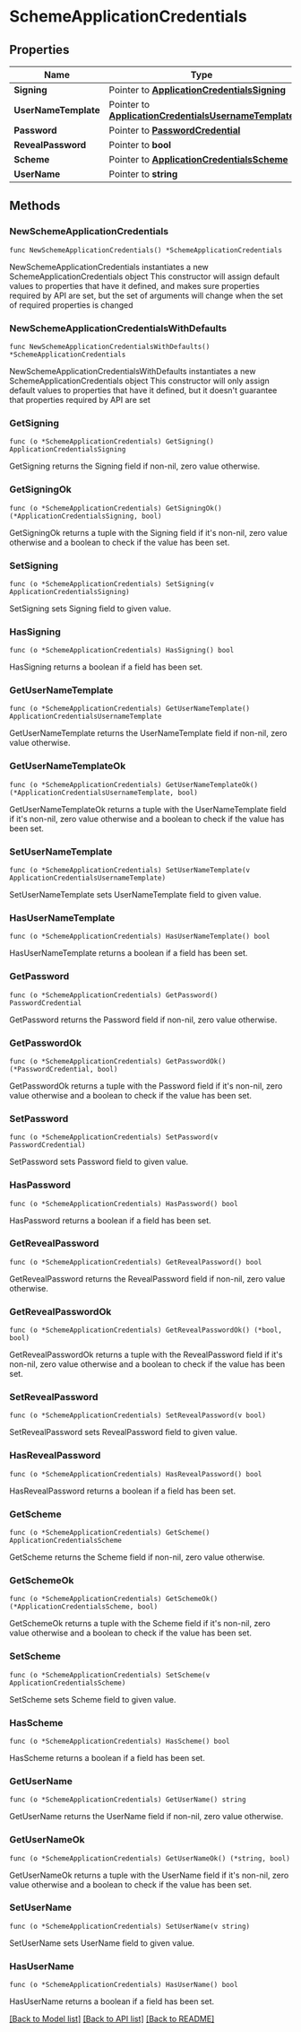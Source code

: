 # SchemeApplicationCredentials

## Properties

Name | Type | Description | Notes
------------ | ------------- | ------------- | -------------
**Signing** | Pointer to [**ApplicationCredentialsSigning**](ApplicationCredentialsSigning.md) |  | [optional] 
**UserNameTemplate** | Pointer to [**ApplicationCredentialsUsernameTemplate**](ApplicationCredentialsUsernameTemplate.md) |  | [optional] 
**Password** | Pointer to [**PasswordCredential**](PasswordCredential.md) |  | [optional] 
**RevealPassword** | Pointer to **bool** |  | [optional] 
**Scheme** | Pointer to [**ApplicationCredentialsScheme**](ApplicationCredentialsScheme.md) |  | [optional] 
**UserName** | Pointer to **string** |  | [optional] 

## Methods

### NewSchemeApplicationCredentials

`func NewSchemeApplicationCredentials() *SchemeApplicationCredentials`

NewSchemeApplicationCredentials instantiates a new SchemeApplicationCredentials object
This constructor will assign default values to properties that have it defined,
and makes sure properties required by API are set, but the set of arguments
will change when the set of required properties is changed

### NewSchemeApplicationCredentialsWithDefaults

`func NewSchemeApplicationCredentialsWithDefaults() *SchemeApplicationCredentials`

NewSchemeApplicationCredentialsWithDefaults instantiates a new SchemeApplicationCredentials object
This constructor will only assign default values to properties that have it defined,
but it doesn't guarantee that properties required by API are set

### GetSigning

`func (o *SchemeApplicationCredentials) GetSigning() ApplicationCredentialsSigning`

GetSigning returns the Signing field if non-nil, zero value otherwise.

### GetSigningOk

`func (o *SchemeApplicationCredentials) GetSigningOk() (*ApplicationCredentialsSigning, bool)`

GetSigningOk returns a tuple with the Signing field if it's non-nil, zero value otherwise
and a boolean to check if the value has been set.

### SetSigning

`func (o *SchemeApplicationCredentials) SetSigning(v ApplicationCredentialsSigning)`

SetSigning sets Signing field to given value.

### HasSigning

`func (o *SchemeApplicationCredentials) HasSigning() bool`

HasSigning returns a boolean if a field has been set.

### GetUserNameTemplate

`func (o *SchemeApplicationCredentials) GetUserNameTemplate() ApplicationCredentialsUsernameTemplate`

GetUserNameTemplate returns the UserNameTemplate field if non-nil, zero value otherwise.

### GetUserNameTemplateOk

`func (o *SchemeApplicationCredentials) GetUserNameTemplateOk() (*ApplicationCredentialsUsernameTemplate, bool)`

GetUserNameTemplateOk returns a tuple with the UserNameTemplate field if it's non-nil, zero value otherwise
and a boolean to check if the value has been set.

### SetUserNameTemplate

`func (o *SchemeApplicationCredentials) SetUserNameTemplate(v ApplicationCredentialsUsernameTemplate)`

SetUserNameTemplate sets UserNameTemplate field to given value.

### HasUserNameTemplate

`func (o *SchemeApplicationCredentials) HasUserNameTemplate() bool`

HasUserNameTemplate returns a boolean if a field has been set.

### GetPassword

`func (o *SchemeApplicationCredentials) GetPassword() PasswordCredential`

GetPassword returns the Password field if non-nil, zero value otherwise.

### GetPasswordOk

`func (o *SchemeApplicationCredentials) GetPasswordOk() (*PasswordCredential, bool)`

GetPasswordOk returns a tuple with the Password field if it's non-nil, zero value otherwise
and a boolean to check if the value has been set.

### SetPassword

`func (o *SchemeApplicationCredentials) SetPassword(v PasswordCredential)`

SetPassword sets Password field to given value.

### HasPassword

`func (o *SchemeApplicationCredentials) HasPassword() bool`

HasPassword returns a boolean if a field has been set.

### GetRevealPassword

`func (o *SchemeApplicationCredentials) GetRevealPassword() bool`

GetRevealPassword returns the RevealPassword field if non-nil, zero value otherwise.

### GetRevealPasswordOk

`func (o *SchemeApplicationCredentials) GetRevealPasswordOk() (*bool, bool)`

GetRevealPasswordOk returns a tuple with the RevealPassword field if it's non-nil, zero value otherwise
and a boolean to check if the value has been set.

### SetRevealPassword

`func (o *SchemeApplicationCredentials) SetRevealPassword(v bool)`

SetRevealPassword sets RevealPassword field to given value.

### HasRevealPassword

`func (o *SchemeApplicationCredentials) HasRevealPassword() bool`

HasRevealPassword returns a boolean if a field has been set.

### GetScheme

`func (o *SchemeApplicationCredentials) GetScheme() ApplicationCredentialsScheme`

GetScheme returns the Scheme field if non-nil, zero value otherwise.

### GetSchemeOk

`func (o *SchemeApplicationCredentials) GetSchemeOk() (*ApplicationCredentialsScheme, bool)`

GetSchemeOk returns a tuple with the Scheme field if it's non-nil, zero value otherwise
and a boolean to check if the value has been set.

### SetScheme

`func (o *SchemeApplicationCredentials) SetScheme(v ApplicationCredentialsScheme)`

SetScheme sets Scheme field to given value.

### HasScheme

`func (o *SchemeApplicationCredentials) HasScheme() bool`

HasScheme returns a boolean if a field has been set.

### GetUserName

`func (o *SchemeApplicationCredentials) GetUserName() string`

GetUserName returns the UserName field if non-nil, zero value otherwise.

### GetUserNameOk

`func (o *SchemeApplicationCredentials) GetUserNameOk() (*string, bool)`

GetUserNameOk returns a tuple with the UserName field if it's non-nil, zero value otherwise
and a boolean to check if the value has been set.

### SetUserName

`func (o *SchemeApplicationCredentials) SetUserName(v string)`

SetUserName sets UserName field to given value.

### HasUserName

`func (o *SchemeApplicationCredentials) HasUserName() bool`

HasUserName returns a boolean if a field has been set.


[[Back to Model list]](../README.md#documentation-for-models) [[Back to API list]](../README.md#documentation-for-api-endpoints) [[Back to README]](../README.md)


